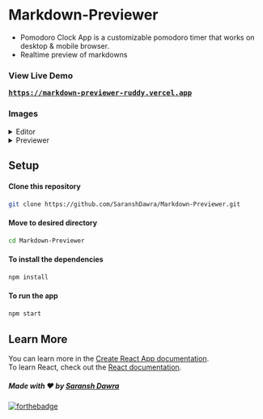 # Markdown-Previewer

* Pomodoro Clock App is a customizable pomodoro timer that works on desktop & mobile browser.
* Realtime preview of markdowns

### View Live Demo
<pre><a href="https://markdown-previewer-ruddy.vercel.app/"><b>https://markdown-previewer-ruddy.vercel.app</b></a></pre>

### Images
<details>
  <summary>Editor</summary>
  <img src="./images/editor.png" height="75%" width="75%">
</details>

<details>
  <summary>Previewer</summary>
  <img src="./images/previewer.png" height="75%" width="75%">
</details>



## Setup
#### Clone this repository
```bash
git clone https://github.com/SaranshDawra/Markdown-Previewer.git
```
#### Move to desired directory
```bash
cd Markdown-Previewer
```
#### To install the dependencies
```bash
npm install
```
#### To run the app
```bash
npm start
```

## Learn More

You can learn more in the [Create React App documentation](https://facebook.github.io/create-react-app/docs/getting-started).
<br>
To learn React, check out the [React documentation](https://reactjs.org/).


##### Made with ♥ by <a href="https://www.linkedin.com/in/saranshdawra/">Saransh Dawra</a>

[![forthebadge](https://forthebadge.com/images/badges/built-with-love.svg)](https://github.com/SaranshDawra)